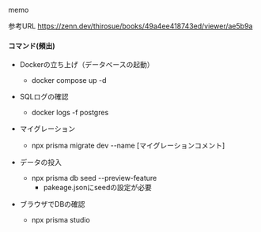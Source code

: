 memo

参考URL
https://zenn.dev/thirosue/books/49a4ee418743ed/viewer/ae5b9a

#### コマンド(頻出)

* Dockerの立ち上げ（データベースの起動）
  - docker compose up -d

* SQLログの確認
  - docker logs -f postgres

* マイグレーション
  - npx prisma migrate dev --name [マイグレーションコメント]

* データの投入
  - npx prisma db seed --preview-feature
    - pakeage.jsonにseedの設定が必要

* ブラウザでDBの確認
  - npx prisma studio